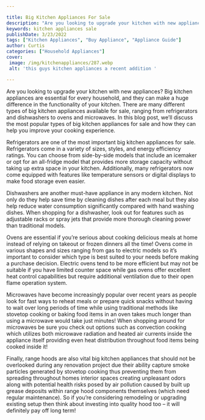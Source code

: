 ```yaml
---

title: Big Kitchen Appliances For Sale
description: "Are you looking to upgrade your kitchen with new appliances? Big kitchen appliances are essential for every household, and they ca...lets find out"
keywords: kitchen appliances sale
publishDate: 3/23/2022
tags: ["Kitchen Appliances", "Buy Appliance", "Appliance Guide"]
author: Curtis
categories: ["Household Appliances"]
cover: 
 image: /img/kitchenappliances/287.webp
 alt: 'this guys kitchen appliances a recent addition '

---
```


Are you looking to upgrade your kitchen with new appliances? Big kitchen appliances are essential for every household, and they can make a huge difference in the functionality of your kitchen. There are many different types of big kitchen appliances available for sale, ranging from refrigerators and dishwashers to ovens and microwaves. In this blog post, we’ll discuss the most popular types of big kitchen appliances for sale and how they can help you improve your cooking experience.

Refrigerators are one of the most important big kitchen appliances for sale. Refrigerators come in a variety of sizes, styles, and energy efficiency ratings. You can choose from side-by-side models that include an icemaker or opt for an all-fridge model that provides more storage capacity without taking up extra space in your kitchen. Additionally, many refrigerators now come equipped with features like temperature sensors or digital displays to make food storage even easier. 

Dishwashers are another must-have appliance in any modern kitchen. Not only do they help save time by cleaning dishes after each meal but they also help reduce water consumption significantly compared with hand washing dishes. When shopping for a dishwasher, look out for features such as adjustable racks or spray jets that provide more thorough cleaning power than traditional models. 

Ovens are essential if you’re serious about cooking delicious meals at home instead of relying on takeout or frozen dinners all the time! Ovens come in various shapes and sizes ranging from gas to electric models so it’s important to consider which type is best suited to your needs before making a purchase decision. Electric ovens tend to be more efficient but may not be suitable if you have limited counter space while gas ovens offer excellent heat control capabilities but require additional ventilation due to their open flame operation system. 

Microwaves have become increasingly popular over recent years as people look for fast ways to reheat meals or prepare quick snacks without having to wait over long periods of time while using traditional methods like stovetop cooking or baking food items in an oven takes much longer than using a microwave would take just minutes! When shopping around for microwaves be sure you check out options such as convection cooking which utilizes both microwave radiation and heated air currents inside the appliance itself providing even heat distribution throughout food items being cooked inside it! 

 Finally, range hoods are also vital big kitchen appliances that should not be overlooked during any renovation project due their ability capture smoke particles generated by stovetop cooking thus preventing them from spreading throughout homes interior spaces creating unpleasant odors along with potential health risks posed by air pollution caused by built up grease deposits within range hood components themselves (which need regular maintenance). So if you’re considering remodeling or upgrading existing setup then think about investing into quality hood too – it will definitely pay off long term!
